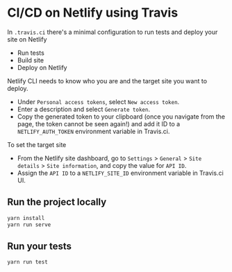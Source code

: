 # CI/CD on Netlify using Travis

In `.travis.ci` there's a minimal configuration to run tests and deploy your site on Netlify

- Run tests
- Build site
- Deploy on Netlify

Netlify CLI needs to know who you are and the target site you want to deploy.

- Under `Personal access tokens`, select `New access token`.
- Enter a description and select `Generate token`.
- Copy the generated token to your clipboard (once you navigate from the page, the token cannot be seen again!) and add it ID to a `NETLIFY_AUTH_TOKEN` environment variable in Travis.ci.

To set the target site

- From the Netlify site dashboard, go to `Settings` > `General` > `Site details` > `Site information`, and copy the value for `API ID`.
- Assign the `API ID` to a `NETLIFY_SITE_ID` environment variable in Travis.ci UI.

## Run the project locally

```sh
yarn install
yarn run serve
```

## Run your tests

```sh
yarn run test
```
